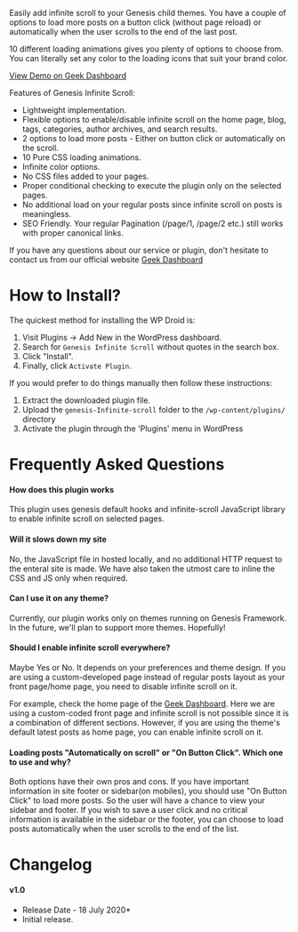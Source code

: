 Easily add infinite scroll to your Genesis child themes. You have a couple of options to load more posts on a button click (without page reload) or automatically when the user scrolls to the end of the last post.

10 different loading animations gives you plenty of options to choose from. You can literally set any color to the loading icons that suit your brand color.

[View Demo on Geek Dashboard](https://www.geekdashboard.com/category/news/)


Features of Genesis Infinite Scroll:

* Lightweight implementation.
* Flexible options to enable/disable infinite scroll on the home page, blog, tags, categories, author archives, and search results.
* 2 options to load more posts - Either on button click or automatically on the scroll.
* 10 Pure CSS loading animations.
* Infinite color options.
* No CSS files added to your pages.
* Proper conditional checking to execute the plugin only on the selected pages.
* No additional load on your regular posts since infinite scroll on posts is meaningless.
* SEO Friendly. Your regular Pagination (/page/1, /page/2 etc.) still works with proper canonical links.

If you have any questions about our service or plugin, don't hesitate to contact us from our official website [Geek Dashboard](https://www.geekdashboard.com/)


# How to Install?

The quickest method for installing the WP Droid is:

1. Visit Plugins -> Add New in the WordPress dashboard.
1. Search for `Genesis Infinite Scroll` without quotes in the search box.
1. Click "Install".
1. Finally, click `Activate Plugin`.

If you would prefer to do things manually then follow these instructions:

1. Extract the downloaded plugin file.
1. Upload the `genesis-Infinite-scroll` folder to the `/wp-content/plugins/` directory
1. Activate the plugin through the 'Plugins' menu in WordPress


# Frequently Asked Questions

#### How does this plugin works
This plugin uses genesis default hooks and infinite-scroll JavaScript library to enable infinite scroll on selected pages.

#### Will it slows down my site
No, the JavaScript file in hosted locally, and no additional HTTP request to the enteral site is made. We have also taken the utmost care to inline the CSS and JS only when required.

#### Can I use it on any theme?
Currently, our plugin works only on themes running on Genesis Framework. In the future, we'll plan to support more themes. Hopefully!

#### Should I enable infinite scroll everywhere?
Maybe Yes or No. It depends on your preferences and theme design.
If you are using a custom-developed page instead of regular posts layout as your front page/home page, you need to disable infinite scroll on it.

For example, check the home page of the [Geek Dashboard](https://www.geekdashboard.com/). Here we are using a custom-coded front page and infinite scroll is not possible since it is a combination of different sections. However, if you are using the theme's default latest posts as home page, you can enable infinite scroll on it.

#### Loading posts "Automatically on scroll" or "On Button Click". Which one to use and why?
Both options have their own pros and cons. If you have important information in site footer or sidebar(on mobiles), you should use "On Button Click" to load more posts. So the user will have a chance to view your sidebar and footer. If you wish to save a user click and no critical information is available in the sidebar or the footer, you can choose to load posts automatically when the user scrolls to the end of the list.


# Changelog

#### v1.0
* Release Date - 18 July 2020*
* Initial release.
